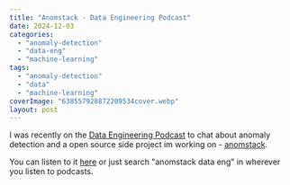 ```yaml
---
title: "Anomstack - Data Engineering Podcast"
date: 2024-12-03
categories: 
  - "anomaly-detection"
  - "data-eng"
  - "machine-learning"
tags: 
  - "anomaly-detection"
  - "data"
  - "machine-learning"
coverImage: "638557928872209534cover.webp"
layout: post
---
```


I was recently on the [Data Engineering Podcast](https://www.dataengineeringpodcast.com/) to chat about anomaly detection and a open source side project im working on - [anomstack](https://github.com/andrewm4894/anomstack).

You can listen to it [here](https://www.dataengineeringpodcast.com/episodepage/anomstack-open-source-business-metric-anomaly-detection-episode-404) or just search "anomstack data eng" in wherever you listen to podcasts.
